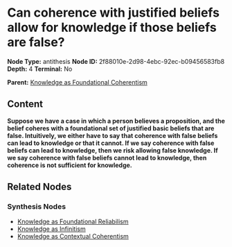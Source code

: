 # Can coherence with justified beliefs allow for knowledge if those beliefs are false?

**Node Type:** antithesis
**Node ID:** 2f88010e-2d98-4ebc-92ec-b09456583fb8
**Depth:** 4
**Terminal:** No

**Parent:** [Knowledge as Foundational Coherentism](knowledge-as-foundational-coherentism-synthesis-288cb2a8-6217-4193-a68f-e018688c3047.md)

## Content

**Suppose we have a case in which a person believes a proposition, and the belief coheres with a foundational set of justified basic beliefs that are false. Intuitively, we either have to say that coherence with false beliefs can lead to knowledge or that it cannot. If we say coherence with false beliefs can lead to knowledge, then we risk allowing false knowledge. If we say coherence with false beliefs cannot lead to knowledge, then coherence is not sufficient for knowledge.**

## Related Nodes

### Synthesis Nodes

- [Knowledge as Foundational Reliabilism](knowledge-as-foundational-reliabilism-synthesis-14916053-5d4d-4fe2-8265-5f00335180e0.md)
- [Knowledge as Infinitism](knowledge-as-infinitism-synthesis-88105399-c2ab-468c-998f-c8fecf3284bc.md)
- [Knowledge as Contextual Coherentism](knowledge-as-contextual-coherentism-synthesis-2f91b48e-55a1-4251-b12d-f0c50fe1d268.md)
